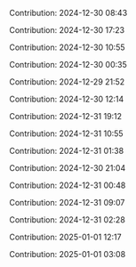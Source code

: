 Contribution: 2024-12-30 08:43

Contribution: 2024-12-30 17:23

Contribution: 2024-12-30 10:55

Contribution: 2024-12-30 00:35

Contribution: 2024-12-29 21:52

Contribution: 2024-12-30 12:14

Contribution: 2024-12-31 19:12

Contribution: 2024-12-31 10:55

Contribution: 2024-12-31 01:38

Contribution: 2024-12-30 21:04

Contribution: 2024-12-31 00:48

Contribution: 2024-12-31 09:07

Contribution: 2024-12-31 02:28

Contribution: 2025-01-01 12:17

Contribution: 2025-01-01 03:08

